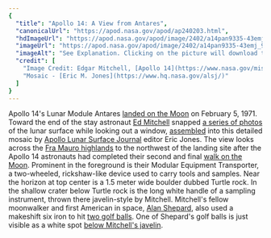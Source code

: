 ```yaml
---
{
  "title": "Apollo 14: A View from Antares",
  "canonicalUrl": "https://apod.nasa.gov/apod/ap240203.html",
  "hdImageUrl": "https://apod.nasa.gov/apod/image/2402/a14pan9335-43emj.jpg",
  "imageUrl": "https://apod.nasa.gov/apod/image/2402/a14pan9335-43emj_900.jpg",
  "imageAlt": "See Explanation. Clicking on the picture will download the highest resolution version available.",
  "credit": [
    "Image Credit: Edgar Mitchell, [Apollo 14](https://www.nasa.gov/mission/apollo-14/), [NASA](https://www.nasa.gov/)",
    "Mosaic - [Eric M. Jones](https://www.hq.nasa.gov/alsj/)"
  ]
}
---
```


Apollo 14's Lunar Module Antares [landed on the Moon](https://www.nasa.gov/history/50-years-ago-apollo-14-lands-at-fra-mauro/) on February 5, 1971. Toward the end of the stay astronaut [Ed Mitchell](http://history.nasa.gov/alsj/a14/A14Mitchell-FlownSuit.html) snapped [a series of photos](http://history.nasa.gov/alsj/a14/images14.html#9335) of the lunar surface while looking out a window, [assembled](http://history.nasa.gov/alsj/a14/images14.html#Pans) into this detailed mosaic by [Apollo Lunar Surface Journal](https://www.hq.nasa.gov/alsj/) editor Eric Jones. The view looks across the [Fra Mauro highlands](https://en.wikipedia.org/wiki/Apollo_14) to the northwest of the landing site after the Apollo 14 astronauts had completed their second and final [walk on the Moon](http://history.nasa.gov/alsj/a14/a14.clsout2.html). Prominent in the foreground is their Modular Equipment Transporter, a two-wheeled, rickshaw-like device used to carry tools and samples. Near the horizon at top center is a 1.5 meter wide boulder dubbed Turtle rock. In the shallow crater below Turtle rock is the long white handle of a sampling instrument, thrown there javelin-style by Mitchell. Mitchell's fellow moonwalker and first American in space, [Alan Shepard](https://apod.nasa.gov/apod/ap010505.html), also used a makeshift six iron to hit [two golf balls](http://history.nasa.gov/alsj/a14/a14.clsout2.html#1350811). One of Shepard's golf balls is just visible as a white spot [below Mitchell's javelin](https://www.nasa.gov/wp-content/uploads/static/history/alsj/a14/AS14-66-9337HR.jpg).
